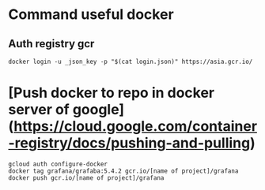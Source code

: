 # Command useful docker

## Auth registry gcr 
```
docker login -u _json_key -p "$(cat login.json)" https://asia.gcr.io/
```
# [Push docker to repo in docker server of google] (https://cloud.google.com/container-registry/docs/pushing-and-pulling) 
```
gcloud auth configure-docker
docker tag grafana/grafaba:5.4.2 gcr.io/[name of project]/grafana
docker push gcr.io/[name of project]/grafana
```

